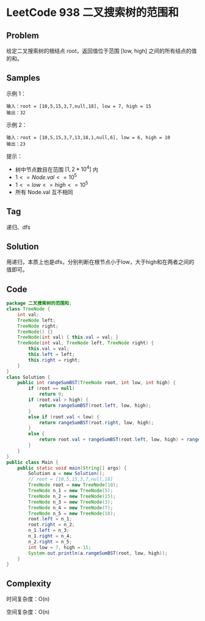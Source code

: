 # LeetCode 938 二叉搜索树的范围和

## Problem

给定二叉搜索树的根结点 root，返回值位于范围 [low, high] 之间的所有结点的值的和。

## Samples

示例 1：

```
输入：root = [10,5,15,3,7,null,18], low = 7, high = 15
输出：32
```


示例 2：

```
输入：root = [10,5,15,3,7,13,18,1,null,6], low = 6, high = 10
输出：23
```


提示：

- 树中节点数目在范围 $[1, 2 * 10^4]$ 内
- $1 <= Node.val <= 10^5$
- $1 <= low <= high <= 10^5$
- 所有 Node.val 互不相同

## Tag

递归、dfs

## Solution

用递归，本质上也是dfs，分别判断在根节点小于low，大于high和在两者之间的值即可。

## Code

```java
package 二叉搜索树的范围和;
class TreeNode {
    int val;
    TreeNode left;
    TreeNode right;
    TreeNode() {}
    TreeNode(int val) { this.val = val; }
    TreeNode(int val, TreeNode left, TreeNode right) {
        this.val = val;
        this.left = left;
        this.right = right;
    }
}
class Solution {
    public int rangeSumBST(TreeNode root, int low, int high) {
        if (root == null)
            return 0;
        if (root.val > high) {
            return rangeSumBST(root.left, low, high);
        }
        else if (root.val < low) {
            return rangeSumBST(root.right, low, high);
        }
        else {
            return root.val + rangeSumBST(root.left, low, high) + rangeSumBST(root.right, low, high);
        }
    }
}
public class Main {
    public static void main(String[] args) {
        Solution a = new Solution();
        // root = [10,5,15,3,7,null,18]
        TreeNode root = new TreeNode(10);
        TreeNode n_1 = new TreeNode(5);
        TreeNode n_2 = new TreeNode(15);
        TreeNode n_3 = new TreeNode(3);
        TreeNode n_4 = new TreeNode(7);
        TreeNode n_5 = new TreeNode(18);
        root.left = n_1;
        root.right = n_2;
        n_1.left = n_3;
        n_1.right = n_4;
        n_2.right = n_5;
        int low = 7, high = 15;
        System.out.println(a.rangeSumBST(root, low, high));
    }
}
```

## Complexity

时间复杂度：O(n)

空间复杂度：O(n)
